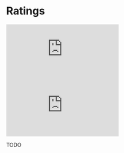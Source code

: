 # Ratings

[![Version](https://flat.badgen.net/runkit/iFelix18/version/iFelix18/Userscripts/master/lib/utils/ratings.min.js)](#ratings)
[![Size](https://flat.badgen.net/badgesize/normal/iFelix18/Userscripts/master/lib/utils/ratings.min.js?style=flat-square)](#ratings)

TODO
